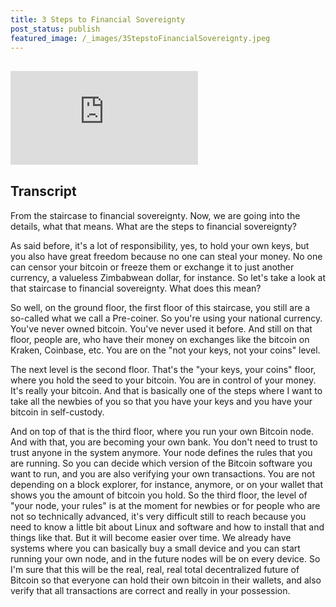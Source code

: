 ```yaml
---
title: 3 Steps to Financial Sovereignty
post_status: publish
featured_image: /_images/3StepstoFinancialSovereignty.jpeg
---
```


<div style="margin-bottom:30px;"></div>

<iframe src="https://player.vimeo.com/video/847739840?badge=0&amp;autopause=0&amp;player_id=0&amp;app_id=58479" frameborder="0" allow="autoplay; fullscreen; picture-in-picture" title="041 Steps to Financial Sovereignty"></iframe>

<div style="margin-bottom:30px;"></div>

## Transcript

From the staircase to financial sovereignty. Now, we are going into the details, what that means. What are the steps to financial sovereignty? 

As said before, it's a lot of responsibility, yes, to hold your own keys, but you also have great freedom because no one can steal your money. No one can censor your bitcoin or freeze them or exchange it to just another currency, a valueless Zimbabwean dollar, for instance. So let's take a look at that staircase to financial sovereignty. What does this mean?

So well, on the ground floor, the first floor of this staircase, you still are a so-called what we call a Pre-coiner. So you're using your national currency. You've never owned bitcoin. You've never used it before. And still on that floor, people are, who have their money on exchanges like the bitcoin on Kraken, Coinbase, etc. You are on the "not your keys, not your coins" level. 

The next level is the second floor. That's the "your keys, your coins" floor, where you hold the seed to your bitcoin. You are in control of your money. It's really your bitcoin. And that is basically one of the steps where I want to take all the newbies of you so that you have your keys and you have your bitcoin in self-custody. 

And on top of that is the third floor, where you run your own Bitcoin node. And with that, you are becoming your own bank. You don't need to trust to trust anyone in the system anymore. Your node defines the rules that you are running. So you can decide which version of the Bitcoin software you want to run, and you are also verifying your own transactions. You are not depending on a block explorer, for instance, anymore, or on your wallet that shows you the amount of bitcoin you hold. So the third floor, the level of "your node, your rules" is at the moment for newbies or for people who are not so technically advanced, it's very difficult still to reach because you need to know a little bit about Linux and software and how to install that and things like that. But it will become easier over time. We already have systems where you can basically buy a small device and you can start running your own node, and in the future nodes will be on every device. So I'm sure that this will be the real, real, real total decentralized future of Bitcoin so that everyone can hold their own bitcoin in their wallets, and also verify that all transactions are correct and really in your possession.
